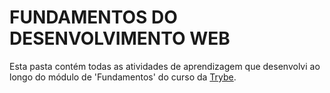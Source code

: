 # FUNDAMENTOS DO DESENVOLVIMENTO WEB



Esta pasta contém todas as atividades de aprendizagem que desenvolvi ao longo do módulo de 'Fundamentos' do curso da [Trybe](https://www.betrybe.com/).
